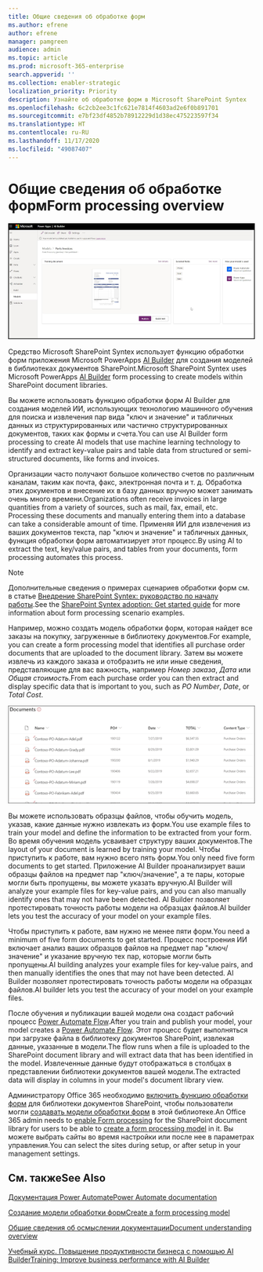```yaml
---
title: Общие сведения об обработке форм
ms.author: efrene
author: efrene
manager: pamgreen
audience: admin
ms.topic: article
ms.prod: microsoft-365-enterprise
search.appverid: ''
ms.collection: enabler-strategic
localization_priority: Priority
description: Узнайте об обработке форм в Microsoft SharePoint Syntex
ms.openlocfilehash: 6c2cb2ee3c1fc621e7814f4603ad2e6f0b891701
ms.sourcegitcommit: e7bf23df4852b78912229d1d38ec475223597f34
ms.translationtype: HT
ms.contentlocale: ru-RU
ms.lasthandoff: 11/17/2020
ms.locfileid: "49087407"
---
```

# <a name="form-processing-overview"></a><span data-ttu-id="e7d76-103">Общие сведения об обработке форм</span><span class="sxs-lookup"><span data-stu-id="e7d76-103">Form processing overview</span></span>

 ![AI Builder](../media/content-understanding/ai-builder.png)</br>

<span data-ttu-id="e7d76-105">Средство Microsoft SharePoint Syntex использует функцию обработки форм приложения Microsoft PowerApps [AI Builder](https://docs.microsoft.com/ai-builder/overview) для создания моделей в библиотеках документов SharePoint.</span><span class="sxs-lookup"><span data-stu-id="e7d76-105">Microsoft SharePoint Syntex uses Microsoft PowerApps [AI Builder](https://docs.microsoft.com/ai-builder/overview) form processing to create models within SharePoint document libraries.</span></span>

<span data-ttu-id="e7d76-106">Вы можете использовать функцию обработки форм AI Builder для создания моделей ИИ, использующих технологию машинного обучения для поиска и извлечения пар вида "ключ и значение" и табличных данных из структурированных или частично структурированных документов, таких как формы и счета.</span><span class="sxs-lookup"><span data-stu-id="e7d76-106">You can use AI Builder form processing to create AI models that use machine learning technology to identify and extract key-value pairs and table data from structured or semi-structured  documents, like forms and invoices.</span></span>

<span data-ttu-id="e7d76-107">Организации часто получают большое количество счетов по различным каналам, таким как почта, факс, электронная почта и т. д. Обработка этих документов и внесение их в базу данных вручную может занимать очень много времени.</span><span class="sxs-lookup"><span data-stu-id="e7d76-107">Organizations often receive invoices in large quantities from a variety of sources, such as mail, fax, email, etc. Processing these documents and manually entering them into a database can take a considerable amount of time.</span></span> <span data-ttu-id="e7d76-108">Применяя ИИ для извлечения из ваших документов текста, пар "ключ и значение" и табличных данных, функция обработки форм автоматизирует этот процесс.</span><span class="sxs-lookup"><span data-stu-id="e7d76-108">By using AI to extract the text, key/value pairs, and tables from your documents, form processing automates this process.</span></span> 

> [!NOTE]
> <span data-ttu-id="e7d76-109">Дополнительные сведения о примерах сценариев обработки форм см. в статье [Внедрение SharePoint Syntex: руководство по началу работы](https://docs.microsoft.com/microsoft-365/contentunderstanding/adoption-getstarted#form-processing-scenario-example).</span><span class="sxs-lookup"><span data-stu-id="e7d76-109">See the [SharePoint Syntex adoption: Get started guide](https://docs.microsoft.com/microsoft-365/contentunderstanding/adoption-getstarted#form-processing-scenario-example) for more information about form processing scenario examples.</span></span>

<span data-ttu-id="e7d76-110">Например, можно создать модель обработки форм, которая найдет все заказы на покупку, загруженные в библиотеку документов.</span><span class="sxs-lookup"><span data-stu-id="e7d76-110">For example, you can create a form processing model that identifies all purchase order documents that are uploaded to the document library.</span></span> <span data-ttu-id="e7d76-111">Затем вы можете извлечь из каждого заказа и отобразить не или иные сведения, представляющие для вас важность, например *Номер заказа*, *Дата* или *Общая стоимость*.</span><span class="sxs-lookup"><span data-stu-id="e7d76-111">From each purchase order you can then extract and display specific data that is important to you, such as *PO Number*, *Date*, or *Total Cost*.</span></span>

![Представление библиотеки документов](../media/content-understanding/doc-lib-done.png)</br>  

<span data-ttu-id="e7d76-113">Вы можете использовать образцы файлов, чтобы обучить модель, указав, какие данные нужно извлекать из форм.</span><span class="sxs-lookup"><span data-stu-id="e7d76-113">You use example files to train your model and define the information to be extracted from your form.</span></span> <span data-ttu-id="e7d76-114">Во время обучения модель усваивает структуру ваших документов.</span><span class="sxs-lookup"><span data-stu-id="e7d76-114">The layout of your document is learned by training your model.</span></span> <span data-ttu-id="e7d76-115">Чтобы приступить к работе, вам нужно всего пять форм.</span><span class="sxs-lookup"><span data-stu-id="e7d76-115">You only need five form documents to get started.</span></span> <span data-ttu-id="e7d76-116">Приложение AI Builder проанализирует ваши образцы файлов на предмет пар "ключ/значение", а те пары, которые могли быть пропущены, вы можете указать вручную.</span><span class="sxs-lookup"><span data-stu-id="e7d76-116">AI Builder will analyze your example files for key-value pairs, and you can also manually identify ones that may not have been detected.</span></span>  <span data-ttu-id="e7d76-117">AI Builder позволяет протестировать точность работы модели на образцах файлов.</span><span class="sxs-lookup"><span data-stu-id="e7d76-117">AI builder lets you test the accuracy of your model on your example files.</span></span>

<span data-ttu-id="e7d76-118">Чтобы приступить к работе, вам нужно не менее пяти форм.</span><span class="sxs-lookup"><span data-stu-id="e7d76-118">You need a minimum of five form documents to get started.</span></span> <span data-ttu-id="e7d76-119">Процесс построения ИИ включает анализ ваших образцов файлов на предмет пар "ключ/значение" и указание вручную тех пар, которые могли быть пропущены.</span><span class="sxs-lookup"><span data-stu-id="e7d76-119">AI building analyzes your example files for key-value pairs, and then manually identifies the ones that may not have been detected.</span></span>  <span data-ttu-id="e7d76-120">AI Builder позволяет протестировать точность работы модели на образцах файлов.</span><span class="sxs-lookup"><span data-stu-id="e7d76-120">AI builder lets you test the accuracy of your model on your example files.</span></span>

<span data-ttu-id="e7d76-121">После обучения и публикации вашей модели она создаст рабочий процесс [Power Automate Flow](https://docs.microsoft.com/power-automate/getting-started).</span><span class="sxs-lookup"><span data-stu-id="e7d76-121">After you train and publish your model, your model creates a [Power Automate Flow](https://docs.microsoft.com/power-automate/getting-started).</span></span> <span data-ttu-id="e7d76-122">Этот процесс будет выполняться при загрузке файла в библиотеку документов SharePoint, извлекая данные, указанные в модели.</span><span class="sxs-lookup"><span data-stu-id="e7d76-122">The flow runs when a file is uploaded to the SharePoint document library and will extract data that has been identified in the model.</span></span> <span data-ttu-id="e7d76-123">Извлеченные данные будут отображаться в столбцах в представлении библиотеки документов вашей модели.</span><span class="sxs-lookup"><span data-stu-id="e7d76-123">The extracted data will display in columns in your model's document library view.</span></span>

<span data-ttu-id="e7d76-124">Администратору Office 365 необходимо [включить функцию обработки форм](https://docs.microsoft.com/microsoft-365/contentunderstanding/set-up-content-understanding#to-set-up-content-understanding) для библиотеки документов SharePoint, чтобы пользователи могли [создавать модели обработки форм](create-a-form-processing-model.md) в этой библиотеке.</span><span class="sxs-lookup"><span data-stu-id="e7d76-124">An Office 365 admin needs to [enable Form processing](https://docs.microsoft.com/microsoft-365/contentunderstanding/set-up-content-understanding#to-set-up-content-understanding) for the SharePoint document library for users to be able to [create a form processing model](create-a-form-processing-model.md) in it.</span></span> <span data-ttu-id="e7d76-125">Вы можете выбрать сайты во время настройки или после нее в параметрах управления.</span><span class="sxs-lookup"><span data-stu-id="e7d76-125">You can select the sites during setup, or after setup in your management settings.</span></span>



## <a name="see-also"></a><span data-ttu-id="e7d76-126">См. также</span><span class="sxs-lookup"><span data-stu-id="e7d76-126">See Also</span></span>
  
[<span data-ttu-id="e7d76-127">Документация Power Automate</span><span class="sxs-lookup"><span data-stu-id="e7d76-127">Power Automate documentation</span></span>](https://docs.microsoft.com/power-automate/)

[<span data-ttu-id="e7d76-128">Создание модели обработки форм</span><span class="sxs-lookup"><span data-stu-id="e7d76-128">Create a form processing model</span></span>](create-a-form-processing-model.md)

[<span data-ttu-id="e7d76-129">Общие сведения об осмыслении документации</span><span class="sxs-lookup"><span data-stu-id="e7d76-129">Document understanding overview</span></span>](document-understanding-overview.md)

[<span data-ttu-id="e7d76-130">Учебный курс. Повышение продуктивности бизнеса с помощью AI Builder</span><span class="sxs-lookup"><span data-stu-id="e7d76-130">Training: Improve business performance with AI Builder</span></span>](https://docs.microsoft.com/learn/paths/improve-business-performance-ai-builder/?source=learn)
